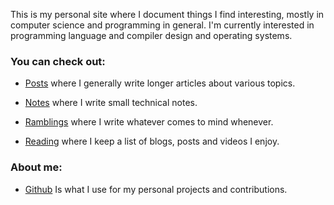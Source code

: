 This is my personal site where I document things I find interesting, mostly in computer science and programming in general.
I'm currently interested in programming language and compiler design and operating systems.

### You can check out:

- [Posts](posts/posts.html) where I generally write longer articles about various topics.

- [Notes](notes/notes.html) where I write small technical notes.

- [Ramblings](ramblings/ramblings.html) where I write whatever comes to mind whenever.

- [Reading](reading.html) where I keep a list of blogs, posts and videos I enjoy.

### About me:

- [Github](https://github.com/eduardorittner) Is what I use for my personal projects and contributions.
